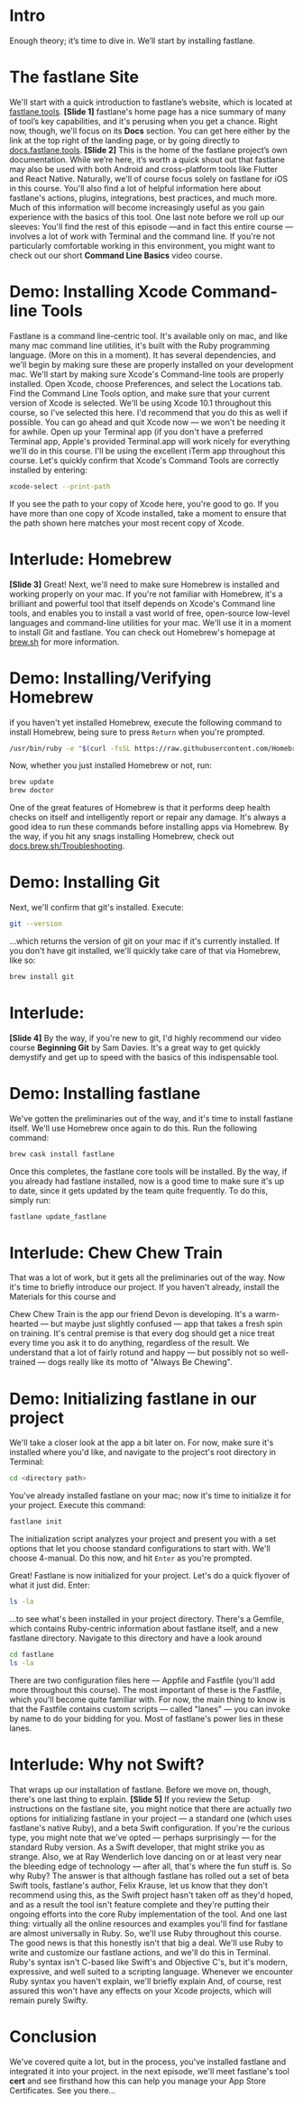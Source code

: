 # Intro
Enough theory; it’s time to dive in. We’ll start by installing fastlane.
# The fastlane Site
We'll start with a quick introduction to fastlane’s website, which is located at [fastlane.tools][1]. 
**[Slide 1]**
fastlane's home page has a nice summary of many of tool’s key capabilities, and it's perusing when you get a chance. Right now, though, we'll focus on its **Docs** section. You can get here either by the link at the top right of the landing page, or by going directly to [docs.fastlane.tools][2].
**[Slide 2]**
This is the home of the fastlane project’s own documentation. While we’re here, it’s worth a quick shout out that fastlane may also be used with both Android and cross-platform tools like Flutter and React Native. Naturally, we'll of course focus solely on fastlane for iOS in this course. 
You'll also find a lot of helpful information here about fastlane's actions, plugins, integrations, best practices, and much more. Much of this information will become increasingly useful as you gain experience with the basics of this tool. 
One last note before we roll up our sleeves: You'll find the rest of this episode —and in fact this entire course — involves a lot of work with Terminal and the command line. If you're not particularly comfortable working in this environment, you might want to check out our short **Command Line Basics** video course. 
# Demo: Installing Xcode Command-line Tools
Fastlane is a command line-centric tool. It's available only on mac, and like many mac command line utilities, it's built with the Ruby programming language. (More on this in a moment). It has several dependencies, and we'll begin by making sure these are properly installed on your development mac.
We'll start by making sure Xcode's Command-line tools are properly installed. Open Xcode, choose Preferences, and select the Locations tab. Find the  Command Line Tools option, and make sure that your current version of Xcode is selected. We'll be using Xcode 10.1 throughout this course, so I've selected this here. I'd recommend that you do this as well if possible. You can go ahead and quit Xcode now — we won't be needing it for awhile.
Open up your Terminal app (if you don't have a preferred Terminal app, Apple's provided Terminal.app will work nicely for everything we'll do in this course. I'll be using the excellent iTerm app throughout this course.
Let's quickly confirm that Xcode's Command Tools are correctly installed by entering:
```bash
xcode-select --print-path
```
If you see the path to your copy of Xcode  here, you're good to go. If you have more than one copy of Xcode installed, take a moment to ensure that the path shown here matches your most recent copy of Xcode.
# Interlude: Homebrew
**[Slide 3]**
Great! Next, we'll need to make sure Homebrew is installed and working properly on your mac. If you're not familiar with Homebrew, it's a brilliant and powerful tool that itself depends on Xcode's Command line tools, and enables you to install a vast world of free, open-source low-level languages and command-line utilities for your mac. We'll use it in a moment to install Git and fastlane. You can check out Homebrew's homepage at [brew.sh][3] for more information.
# Demo: Installing/Verifying Homebrew
if you haven't yet installed Homebrew, execute the following command to install Homebrew, being sure to press `Return` when you're prompted.
```bash
/usr/bin/ruby -e "$(curl -fsSL https://raw.githubusercontent.com/Homebrew/install/master/install)"
```
Now, whether you just installed Homebrew or not, run:
```bash
brew update
brew doctor
```
One of the great features of Homebrew is that it performs deep health checks on itself and intelligently report or repair any damage. It's always a good idea to run these commands before installing apps via Homebrew. 
By the way, if you hit any snags installing Homebrew, check out [docs.brew.sh/Troubleshooting][4].
# Demo: Installing Git
Next, we'll confirm that git's installed. Execute:
```bash
git --version
```
…which returns the version of git on your mac if it's currently installed. If you don't have git installed, we'll quickly take care of that via Homebrew, like so:
```bash
brew install git
```
# Interlude:
**[Slide 4]**
By the way, if you're new to git, I'd highly recommend our video course **Beginning Git** by Sam Davies. It's a great way to get quickly demystify and get up to speed with the basics of this indispensable tool.
<!-- Should we add any Ruby checking here?-->
# Demo: Installing fastlane
We've gotten the preliminaries out of the way, and it's time to install fastlane itself. We'll use Homebrew once again to do this. Run the following command:
```bash
brew cask install fastlane 
```
Once this completes, the fastlane core tools will be installed.
By the way, if you already had fastlane installed, now is a good time to make sure it's up to date, since it gets updated by the team quite frequently. To do this, simply run:
```bash
fastlane update_fastlane
```
# Interlude: Chew Chew Train
That was a lot of work, but it gets all the preliminaries out of the way. Now it's time to briefly introduce our project. If you haven't already, install the Materials for this course and
<!-- Finish preceding ¶ making sure it complies with RW standards -->
Chew Chew Train is the app our friend Devon is developing. It's a warm-hearted — but maybe just slightly confused — app that takes a fresh spin on training. It's central premise is that every dog should get a nice treat every time you ask it to do anything, regardless of the result. We understand that a lot of fairly rotund and happy — but possibly not so well-trained — dogs really like its motto of "Always Be Chewing".
# Demo: Initializing fastlane in our project
We'll take a closer look at the app a bit later on. For now, make sure it's installed where you'd like, and navigate to the project's root directory in Terminal:
```bash
cd <directory path>
```
You've already installed fastlane on your mac; now it's time to initialize it for your project. Execute this command:
```bash
fastlane init
```
The initialization script analyzes your project and present you with a set options that let you choose standard configurations to start with. We'll choose 4-manual. Do this now, and hit `Enter` as you're prompted. 
<!-- Self: Test all 4 options. It looks like choosing 4 bypasses entering our Apple ID. Decide if that's a good thing (to be deferred to maybe Episode 4) or if it's better to do that here. -->
Great! Fastlane is now initialized for your project. Let's do a quick flyover of what it just did. Enter:
```bash
ls -la
```
…to see what's been installed in your project directory.  There's a Gemfile, which contains Ruby-centric information about fastlane itself, and a new fastlane directory. Navigate to this directory and have a look around
```bash
cd fastlane
ls -la
```
There are two configuration files here — Appfile and Fastfile (you'll add more throughout this course). The most important of these is the Fastfile, which you'll become quite familiar with. For now, the main thing to know is that the Fastfile contains custom scripts — called "lanes" — you can invoke by name to do your bidding for you. Most of fastlane's power lies in these lanes.
# Interlude: Why not Swift?
That wraps up our installation of fastlane. Before we move on, though, there's one last thing to explain.
**[Slide 5]**
If you review the Setup instructions on the fastlane site, you might notice that there are actually *two* options for initializing fastlane in your project — a standard one (which uses fastlane's native Ruby), and a beta Swift configuration. If you're the curious type, you might note that we've opted — perhaps surprisingly — for the standard Ruby version. 
As a Swift developer, that might strike you as strange. Also, we at Ray Wenderlich love dancing on or at least very near the bleeding edge of technology — after all, that's where the fun stuff is. So why Ruby?
The answer is that although fastlane has rolled out a set of beta Swift tools, fastlane's author, Felix Krause, let us know that they don't recommend using this, as the Swift project hasn't taken off as they'd hoped, and as a result the tool isn't feature complete and they're putting their ongoing efforts into the core Ruby implementation of the tool. And one last thing: virtually all the online resources and examples you'll find for fastlane are almost universally in Ruby.
So, we'll use Ruby throughout this course. The good news is that this honestly isn't that big a deal. We'll use Ruby to write and customize our fastlane actions, and we'll do this in Terminal. Ruby's syntax isn't C-based like Swift's and Objective C's, but it's modern, expressive, and well suited to a scripting language. Whenever we encounter Ruby syntax you haven't explain, we'll briefly explain
And, of course, rest assured this won't have any effects on your Xcode projects, which will remain purely Swifty. 
# Conclusion
We've covered quite a lot, but in the process, you've installed fastlane and integrated it into your project. 
in the next episode, we'll meet fastlane's tool **cert** and see firsthand how this can help you manage your App Store Certificates. See you there…





[1]:	https://fastlane.tools
[2]:	https://docs.fastlane.tools
[3]:	https://brew.sh
[4]:	https://docs.brew.sh/Troubleshooting